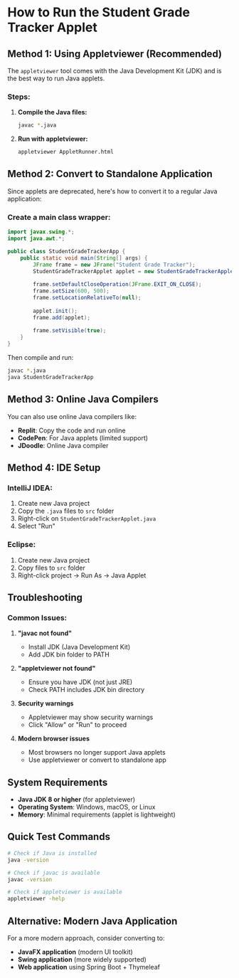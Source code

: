 # How to Run the Student Grade Tracker Applet

## Method 1: Using Appletviewer (Recommended)

The `appletviewer` tool comes with the Java Development Kit (JDK) and is the best way to run Java applets.

### Steps:
1. **Compile the Java files:**
   ```bash
   javac *.java
   ```

2. **Run with appletviewer:**
   ```bash
   appletviewer AppletRunner.html
   ```

## Method 2: Convert to Standalone Application

Since applets are deprecated, here's how to convert it to a regular Java application:

### Create a main class wrapper:
```java
import javax.swing.*;
import java.awt.*;

public class StudentGradeTrackerApp {
    public static void main(String[] args) {
        JFrame frame = new JFrame("Student Grade Tracker");
        StudentGradeTrackerApplet applet = new StudentGradeTrackerApplet();
        
        frame.setDefaultCloseOperation(JFrame.EXIT_ON_CLOSE);
        frame.setSize(600, 500);
        frame.setLocationRelativeTo(null);
        
        applet.init();
        frame.add(applet);
        
        frame.setVisible(true);
    }
}
```

Then compile and run:
```bash
javac *.java
java StudentGradeTrackerApp
```

## Method 3: Online Java Compilers

You can also use online Java compilers like:
- **Replit**: Copy the code and run online
- **CodePen**: For Java applets (limited support)
- **JDoodle**: Online Java compiler

## Method 4: IDE Setup

### IntelliJ IDEA:
1. Create new Java project
2. Copy the `.java` files to `src` folder
3. Right-click on `StudentGradeTrackerApplet.java`
4. Select "Run"

### Eclipse:
1. Create new Java project
2. Copy files to `src` folder
3. Right-click project → Run As → Java Applet

## Troubleshooting

### Common Issues:

1. **"javac not found"**
   - Install JDK (Java Development Kit)
   - Add JDK bin folder to PATH

2. **"appletviewer not found"**
   - Ensure you have JDK (not just JRE)
   - Check PATH includes JDK bin directory

3. **Security warnings**
   - Appletviewer may show security warnings
   - Click "Allow" or "Run" to proceed

4. **Modern browser issues**
   - Most browsers no longer support Java applets
   - Use appletviewer or convert to standalone app

## System Requirements

- **Java JDK 8 or higher** (for appletviewer)
- **Operating System**: Windows, macOS, or Linux
- **Memory**: Minimal requirements (applet is lightweight)

## Quick Test Commands

```bash
# Check if Java is installed
java -version

# Check if javac is available
javac -version

# Check if appletviewer is available
appletviewer -help
```

## Alternative: Modern Java Application

For a more modern approach, consider converting to:
- **JavaFX application** (modern UI toolkit)
- **Swing application** (more widely supported)
- **Web application** using Spring Boot + Thymeleaf